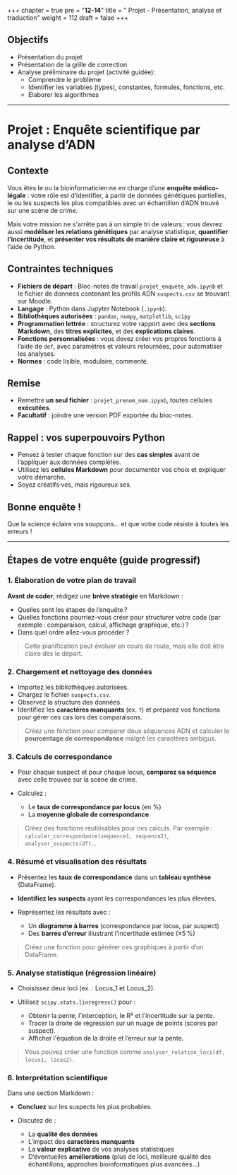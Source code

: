 +++
chapter = true
pre = "<b>12-14</b>"
title = " Projet - Présentation, analyse et traduction"
weight = 112
draft = false
+++


## Objectifs

* Présentation du projet
* Présentation de la grille de correction
* Analyse préliminaire du projet (activité guidée):
	* Comprendre le problème
	* Identifier les variables (types), constantes, formules, fonctions, etc.
	* Élaborer les algorithmes

---

# Projet : Enquête scientifique par analyse d’ADN

## Contexte

Vous êtes le ou la bioinformaticien·ne en charge d’une **enquête médico-légale** : votre rôle est d’identifier, à partir de données génétiques partielles, le ou les suspects les plus compatibles avec un échantillon d’ADN trouvé sur une scène de crime.

Mais votre mission ne s'arrête pas à un simple tri de valeurs : vous devrez aussi **modéliser les relations génétiques** par analyse statistique, **quantifier l’incertitude**, et **présenter vos résultats de manière claire et rigoureuse** à l’aide de Python.


## Contraintes techniques

* **Fichiers de départ** : Bloc-notes de travail `projet_enquete_adn.ipynb` et le fichier de données contenant les profils ADN `suspects.csv` se trouvant sur Moodle.  
* **Langage** : Python dans Jupyter Notebook (`.ipynb`).  
* **Bibliothèques autorisées** : `pandas`, `numpy`, `matplotlib`, `scipy`  
* **Programmation lettrée** : structurez votre rapport avec des **sections Markdown**, des **titres explicites**, et des **explications claires**.  
* **Fonctions personnalisées** : vous devez créer vos propres fonctions à l’aide de `def`, avec paramètres et valeurs retournées, pour automatiser les analyses.  
* **Normes** : code lisible, modulaire, commenté.


## Remise

* Remettre **un seul fichier** : `projet_prenom_nom.ipynb`, toutes cellules **exécutées**.
* **Facultatif** : joindre une version PDF exportée du bloc-notes.


## Rappel : vos superpouvoirs Python

* Pensez à tester chaque fonction sur des **cas simples** avant de l’appliquer aux données complètes.
* Utilisez les **cellules Markdown** pour documenter vos choix et expliquer votre démarche.
* Soyez créatifs·ves, mais rigoureux·ses.


## Bonne enquête !

Que la science éclaire vos soupçons… et que votre code résiste à toutes les erreurs !

---

## Étapes de votre enquête (guide progressif)

### 1. Élaboration de votre plan de travail

**Avant de coder**, rédigez une **brève stratégie** en Markdown :

* Quelles sont les étapes de l’enquête ?
* Quelles fonctions pourriez-vous créer pour structurer votre code (par exemple : comparaison, calcul, affichage graphique, etc.) ?
* Dans quel ordre allez-vous procéder ?

> Cette planification peut évoluer en cours de route, mais elle doit être claire dès le départ.


### 2. Chargement et nettoyage des données

* Importez les bibliothèques autorisées.
* Chargez le fichier `suspects.csv`.
* Observez la structure des données.
* Identifiez les **caractères manquants** (ex. `?`) et préparez vos fonctions pour gérer ces cas lors des comparaisons.

> Créez une fonction pour comparer deux séquences ADN et calculer le **pourcentage de correspondance** malgré les caractères ambigus.


### 3. Calculs de correspondance

* Pour chaque suspect et pour chaque locus, **comparez sa séquence** avec celle trouvée sur la scène de crime.
* Calculez :

  * Le **taux de correspondance par locus** (en %)
  * La **moyenne globale de correspondance**

> Créez des fonctions réutilisables pour ces calculs. Par exemple : `calculer_correspondance(sequence1, sequence2)`, `analyser_suspects(df)`…


### 4. Résumé et visualisation des résultats

* Présentez les **taux de correspondance** dans un **tableau synthèse** (DataFrame).
* **Identifiez les suspects** ayant les correspondances les plus élevées.
* Représentez les résultats avec :

  * Un **diagramme à barres** (correspondance par locus, par suspect)
  * Des **barres d’erreur** illustrant l’incertitude estimée (±5 %)

> Créez une fonction pour générer ces graphiques à partir d’un DataFrame.


### 5. Analyse statistique (régression linéaire)

* Choisissez deux loci (ex. : Locus_1 et Locus_2).
* Utilisez `scipy.stats.linregress()` pour :

  * Obtenir la pente, l’interception, le R² et l’incertitude sur la pente.
  * Tracer la droite de régression sur un nuage de points (scores par suspect).
  * Afficher l'équation de la droite et l’erreur sur la pente.

> Vous pouvez créer une fonction comme `analyser_relation_loci(df, locus1, locus2)`.


### 6. Interprétation scientifique

Dans une section Markdown :

* **Concluez** sur les suspects les plus probables.
* Discutez de :

  * La **qualité des données**
  * L'impact des **caractères manquants**
  * La **valeur explicative** de vos analyses statistiques
  * D’éventuelles **améliorations** (plus de loci, meilleure qualité des échantillons, approches bioinformatiques plus avancées…)


<!--

==================

# Enquête scientifique par analyse d’ADN

## Contexte

Une scène de crime a été découverte dans un laboratoire. Des échantillons biologiques (contenant de l’ADN partiel) ont été récupérés sur place, mais les séquences sont **incomplètes ou partiellement contaminées**.

Les enquêteurs ont recueilli l’ADN de 4 suspects. L’équipe médico-légale a analysé **trois loci distincts** (zones de l’ADN) pour chaque individu. Vous avez été mandaté pour **identifier le ou les suspects les plus susceptibles de correspondre à l’échantillon retrouvé**.

Mais l’enquête ne s’arrête pas là : afin de renforcer l’analyse, vous devez également **évaluer la cohérence des correspondances entre loci** grâce à des **méthodes statistiques (régression linéaire)** et tenir compte de **l’incertitude biologique dans les séquences.**


## Tâche attendue

Votre mission, à supposer que vous l'acceptiez 😬, consiste à analyser des données scientifiques à l’aide de **Python**, afin d’en extraire des résultats fiables, illustrés par des graphiques clairs et rigoureux.

Comme toujours, si vous ou l’un de vos collègues échouez dans cette tâche ou générez des erreurs d’exécution, l’enseignante niera toute responsabilité 😉.
Ce bloc-notes pourrait bien s’autodétruire en cas de fautes de syntaxe critiques.

Bonne chance... et que la science soit avec vous ! 😉

Dans votre **rapport scientifique interactif** vous devrez:

### 1. Nettoyer, analyser et structurer les données ADN

* Comparer les séquences des suspects à celles de la scène de crime malgré les caractères manquants (`?`).
* Calculer les pourcentages de correspondance pour chaque locus et la moyenne globale.

### 2. Présenter vos résultats

* Générer un tableau synthèse des taux de correspondance.
* Identifier le ou les suspects les plus proches du profil génétique.

### 3. Représenter les données avec des graphiques clairs

* Créer un **diagramme à barres** montrant la correspondance pour chaque locus et chaque suspect.
* Ajouter des **barres d’erreur** illustrant une incertitude estimée (ex: ±5 %).

### 4. Utiliser la régression linéaire (scipy)

* Évaluer la relation entre les scores de deux loci (ex. : `Locus_1` vs `Locus_2`).
* Tracer la **droite de régression** avec l’équation et l’incertitude sur la pente.

### 5. Discuter de vos résultats

* Interprétez vos résultats avec rigueur.
* Distinguez les suspects potentiels, discutez les limites méthodologiques et biologiques.
* Proposez des pistes pour améliorer la précision de l’analyse.

## Bonus (facultatif)

Ajoutez une courte section **“Limites biologiques et bioinformatiques”** :

* Quelles erreurs pourraient exister dans un contexte réel ?
* Pourquoi la correspondance ADN n’est-elle pas une preuve absolue ?
-->